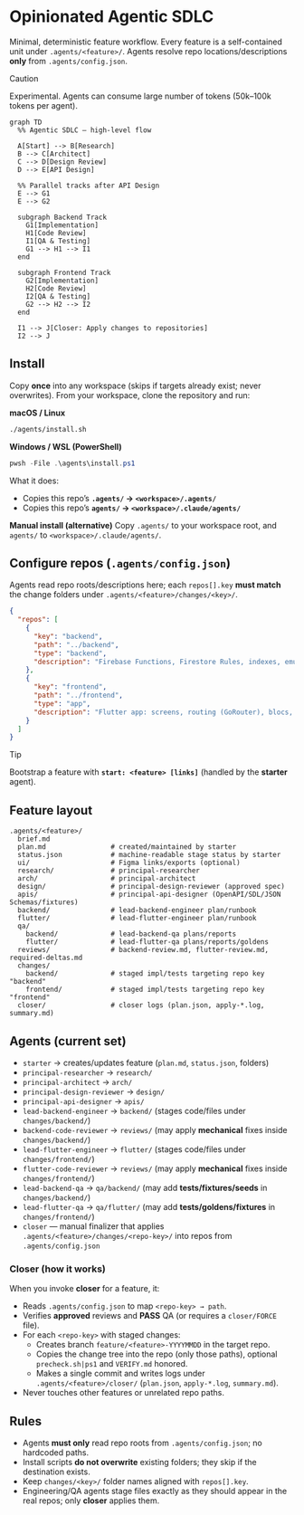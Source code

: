 # Opinionated Agentic SDLC

Minimal, deterministic feature workflow. Every feature is a self-contained unit under `.agents/<feature>/`.
Agents resolve repo locations/descriptions **only** from `.agents/config.json`.

> [!CAUTION]
> Experimental. Agents can consume large number of tokens (50k–100k tokens per agent).

```mermaid
graph TD
  %% Agentic SDLC — high-level flow

  A[Start] --> B[Research]
  B --> C[Architect]
  C --> D[Design Review]
  D --> E[API Design]

  %% Parallel tracks after API Design
  E --> G1
  E --> G2

  subgraph Backend Track
    G1[Implementation]
    H1[Code Review]
    I1[QA & Testing]
    G1 --> H1 --> I1
  end

  subgraph Frontend Track
    G2[Implementation]
    H2[Code Review]
    I2[QA & Testing]
    G2 --> H2 --> I2
  end

  I1 --> J[Closer: Apply changes to repositories]
  I2 --> J
```

## Install

Copy **once** into any workspace (skips if targets already exist; never overwrites). From your workspace, clone the repository and run:

**macOS / Linux**

```bash
./agents/install.sh
```

**Windows / WSL (PowerShell)**

```powershell
pwsh -File .\agents\install.ps1
```

What it does:

* Copies this repo’s **`.agents/` → `<workspace>/.agents/`**
* Copies this repo’s **`agents/` → `<workspace>/.claude/agents/`**

**Manual install (alternative)**
Copy `.agents/` to your workspace root, and `agents/` to `<workspace>/.claude/agents/`.

## Configure repos (`.agents/config.json`)

Agents read repo roots/descriptions here; each `repos[].key` **must match** the change folders under `.agents/<feature>/changes/<key>/`.

```json
{
  "repos": [
    {
      "key": "backend",
      "path": "../backend",
      "type": "backend",
      "description": "Firebase Functions, Firestore Rules, indexes, emulators."
    },
    {
      "key": "frontend",
      "path": "../frontend",
      "type": "app",
      "description": "Flutter app: screens, routing (GoRouter), blocs, repos, tests."
    }
  ]
}
```

> [!TIP]
> Bootstrap a feature with **`start: <feature> [links]`** (handled by the **starter** agent).

## Feature layout

```
.agents/<feature>/
  brief.md
  plan.md                # created/maintained by starter
  status.json            # machine-readable stage status by starter
  ui/                    # Figma links/exports (optional)
  research/              # principal-researcher
  arch/                  # principal-architect
  design/                # principal-design-reviewer (approved spec)
  apis/                  # principal-api-designer (OpenAPI/SDL/JSON Schemas/fixtures)
  backend/               # lead-backend-engineer plan/runbook
  flutter/               # lead-flutter-engineer plan/runbook
  qa/
    backend/             # lead-backend-qa plans/reports
    flutter/             # lead-flutter-qa plans/reports/goldens
  reviews/               # backend-review.md, flutter-review.md, required-deltas.md
  changes/
    backend/             # staged impl/tests targeting repo key "backend"
    frontend/            # staged impl/tests targeting repo key "frontend"
  closer/                # closer logs (plan.json, apply-*.log, summary.md)
```

## Agents (current set)

* `starter` → creates/updates feature (`plan.md`, `status.json`, folders)
* `principal-researcher` → `research/`
* `principal-architect` → `arch/`
* `principal-design-reviewer` → `design/`
* `principal-api-designer` → `apis/`
* `lead-backend-engineer` → `backend/` (stages code/files under `changes/backend/`)
* `backend-code-reviewer` → `reviews/` (may apply **mechanical** fixes inside `changes/backend/`)
* `lead-flutter-engineer` → `flutter/` (stages code/files under `changes/frontend/`)
* `flutter-code-reviewer` → `reviews/` (may apply **mechanical** fixes inside `changes/frontend/`)
* `lead-backend-qa` → `qa/backend/` (may add **tests/fixtures/seeds** in `changes/backend/`)
* `lead-flutter-qa` → `qa/flutter/` (may add **tests/goldens/fixtures** in `changes/frontend/`)
* `closer` — manual finalizer that applies `.agents/<feature>/changes/<repo-key>/` into repos from `.agents/config.json`

### Closer (how it works)

When you invoke **closer** for a feature, it:

* Reads `.agents/config.json` to map `<repo-key> → path`.
* Verifies **approved** reviews and **PASS** QA (or requires a `closer/FORCE` file).
* For each `<repo-key>` with staged changes:
  * Creates branch `feature/<feature>-YYYYMMDD` in the target repo.
  * Copies the change tree into the repo (only those paths), optional `precheck.sh|ps1` and `VERIFY.md` honored.
  * Makes a single commit and writes logs under `.agents/<feature>/closer/` (`plan.json`, `apply-*.log`, `summary.md`).
* Never touches other features or unrelated repo paths.

## Rules

* Agents **must only** read repo roots from `.agents/config.json`; no hardcoded paths.
* Install scripts **do not overwrite** existing folders; they skip if the destination exists.
* Keep `changes/<key>/` folder names aligned with `repos[].key`.
* Engineering/QA agents stage files exactly as they should appear in the real repos; only **closer** applies them.
